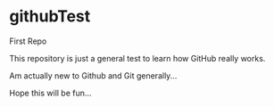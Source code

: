 # githubTest
First Repo

This repository is just a general test to learn how GitHub really works.

Am actually new to Github and Git generally...

Hope this will be fun...

